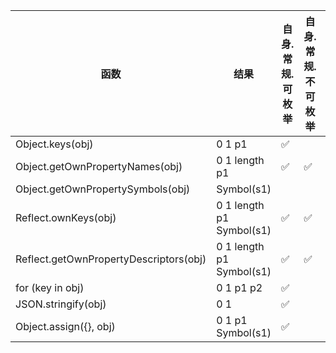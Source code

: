 | 函数 | 结果 | 自身.常规.可枚举 | 自身.常规.不可枚举 | 自身.符号 | 原型链.可枚举 |
| --- | --- | --- | --- | --- | --- |
| Object.keys(obj) | 0 1 p1 | ✅
| Object.getOwnPropertyNames(obj) | 0 1 length p1 | ✅ | ✅
| Object.getOwnPropertySymbols(obj) | Symbol(s1) |  |  | ✅
| Reflect.ownKeys(obj) | 0 1 length p1 Symbol(s1) | ✅ | ✅ | ✅
| Reflect.getOwnPropertyDescriptors(obj) | 0 1 length p1 Symbol(s1) | ✅ | ✅ | ✅
| for (key in obj) | 0 1 p1 p2 | ✅ |  |  | ✅
| JSON.stringify(obj) | 0 1 | ✅
| Object.assign({}, obj) | 0 1 p1 Symbol(s1) | ✅ |  | ✅